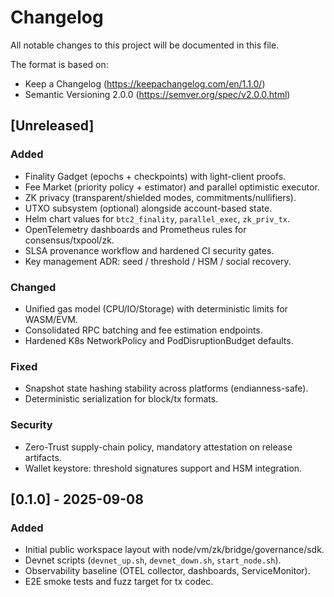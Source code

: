 # Changelog
All notable changes to this project will be documented in this file.

The format is based on:
- Keep a Changelog (https://keepachangelog.com/en/1.1.0/)
- Semantic Versioning 2.0.0 (https://semver.org/spec/v2.0.0.html)

## [Unreleased]
### Added
- Finality Gadget (epochs + checkpoints) with light-client proofs.
- Fee Market (priority policy + estimator) and parallel optimistic executor.
- ZK privacy (transparent/shielded modes, commitments/nullifiers).
- UTXO subsystem (optional) alongside account-based state.
- Helm chart values for `btc2_finality`, `parallel_exec`, `zk_priv_tx`.
- OpenTelemetry dashboards and Prometheus rules for consensus/txpool/zk.
- SLSA provenance workflow and hardened CI security gates.
- Key management ADR: seed / threshold / HSM / social recovery.

### Changed
- Unified gas model (CPU/IO/Storage) with deterministic limits for WASM/EVM.
- Consolidated RPC batching and fee estimation endpoints.
- Hardened K8s NetworkPolicy and PodDisruptionBudget defaults.

### Fixed
- Snapshot state hashing stability across platforms (endianness-safe).
- Deterministic serialization for block/tx formats.

### Security
- Zero-Trust supply-chain policy, mandatory attestation on release artifacts.
- Wallet keystore: threshold signatures support and HSM integration.

## [0.1.0] - 2025-09-08
### Added
- Initial public workspace layout with node/vm/zk/bridge/governance/sdk.
- Devnet scripts (`devnet_up.sh`, `devnet_down.sh`, `start_node.sh`).
- Observability baseline (OTEL collector, dashboards, ServiceMonitor).
- E2E smoke tests and fuzz target for tx codec.

